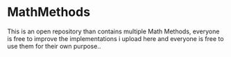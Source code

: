 # MathMethods
This is an open repository than contains multiple Math Methods, everyone is free to improve the implementations i upload here and everyone is free to use them for their own purpose..
